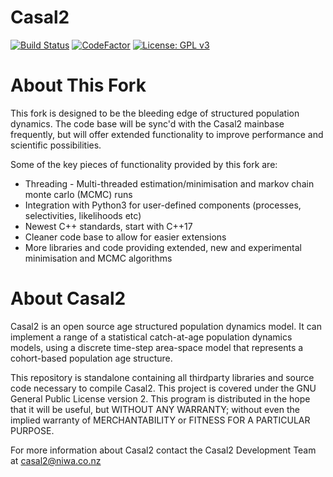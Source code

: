 Casal2
======

[![Build Status](https://dev.azure.com/zaita/Casal2%20-%20Zaita%20Version/_apis/build/status/Zaita.CASAL2%20(Linux)?branchName=master)](https://dev.azure.com/zaita/Casal2%20-%20Zaita%20Version/_build/latest?definitionId=1&branchName=master)
[![CodeFactor](https://www.codefactor.io/repository/github/zaita/casal2/badge)](https://www.codefactor.io/repository/github/zaita/casal2)
[![License: GPL v3](https://img.shields.io/badge/License-GPLv2-blue.svg)](https://www.gnu.org/licenses/gpl-2.0)

# About This Fork
This fork is designed to be the bleeding edge of structured population dynamics. The code base will be sync'd with the Casal2 mainbase frequently, but will offer extended functionality to improve performance and scientific possibilities.

Some of the key pieces of functionality provided by this fork are:
* Threading - Multi-threaded estimation/minimisation and markov chain monte carlo (MCMC) runs
* Integration with Python3 for user-defined components (processes, selectivities, likelihoods etc)
* Newest C++ standards, start with C++17
* Cleaner code base to allow for easier extensions
* More libraries and code providing extended, new and experimental minimisation and MCMC algorithms

# About Casal2
Casal2 is an open source age structured population dynamics model. 
It can implement a range of a statistical catch-at-age 
population dynamics models, using a discrete time-step 
area-space model that represents a cohort-based 
population age structure. 

This repository is standalone containing all thirdparty 
libraries and source code necessary to compile Casal2. 
This project is covered under the GNU General Public 
License version 2. This program is distributed in the 
hope that it will be useful, but WITHOUT ANY WARRANTY; 
without even the implied warranty of MERCHANTABILITY 
or FITNESS FOR A PARTICULAR PURPOSE.

For more information about Casal2 contact the Casal2 
Development Team at casal2@niwa.co.nz

